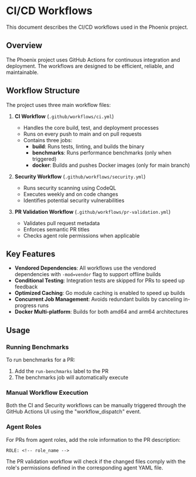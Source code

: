 # CI/CD Workflows

This document describes the CI/CD workflows used in the Phoenix project.

## Overview

The Phoenix project uses GitHub Actions for continuous integration and deployment. The workflows are designed to be efficient, reliable, and maintainable.

## Workflow Structure

The project uses three main workflow files:

1. **CI Workflow** (`.github/workflows/ci.yml`)
   - Handles the core build, test, and deployment processes
   - Runs on every push to main and on pull requests
   - Contains three jobs:
     - **build**: Runs tests, linting, and builds the binary
     - **benchmarks**: Runs performance benchmarks (only when triggered)
     - **docker**: Builds and pushes Docker images (only for main branch)

2. **Security Workflow** (`.github/workflows/security.yml`)
   - Runs security scanning using CodeQL
   - Executes weekly and on code changes
   - Identifies potential security vulnerabilities

3. **PR Validation Workflow** (`.github/workflows/pr-validation.yml`)
   - Validates pull request metadata
   - Enforces semantic PR titles
   - Checks agent role permissions when applicable

## Key Features

- **Vendored Dependencies**: All workflows use the vendored dependencies with `-mod=vendor` flag to support offline builds
- **Conditional Testing**: Integration tests are skipped for PRs to speed up feedback
- **Optimized Caching**: Go module caching is enabled to speed up builds
- **Concurrent Job Management**: Avoids redundant builds by canceling in-progress runs
- **Docker Multi-platform**: Builds for both amd64 and arm64 architectures

## Usage

### Running Benchmarks

To run benchmarks for a PR:
1. Add the `run-benchmarks` label to the PR
2. The benchmarks job will automatically execute

### Manual Workflow Execution

Both the CI and Security workflows can be manually triggered through the GitHub Actions UI using the "workflow_dispatch" event.

### Agent Roles

For PRs from agent roles, add the role information to the PR description:
```
ROLE: <!-- role_name -->
```

The PR validation workflow will check if the changed files comply with the role's permissions defined in the corresponding agent YAML file.